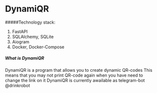 # DynamiQR
#####Technology stack:
1. FastAPI
2. SQLAlchemy, SQLite
3. Aiogram
4. Docker, Docker-Compose
##### What is DynamiQR
DynamiQR is a program that allows you to create dynamic QR-codes
This means that you may not print QR-code again when you have need to change the link on it
DynamiQR is currently awailable as telegram-bot @drinkrobot
